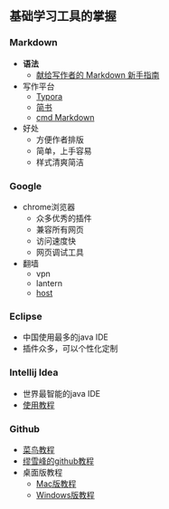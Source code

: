 ## 基础学习工具的掌握

### Markdown

- **语法**
  - [献给写作者的 Markdown 新手指南](http://www.jianshu.com/p/q81RER/)
- 写作平台
  - [Typora](http://www.jianshu.com/p/092de536d948)
  - [简书](http://www.jianshu.com/)
  - [cmd Markdown](https://www.zybuluo.com/cmd/)
- 好处
  - 方便作者排版
  - 简单，上手容易
  - 样式清爽简洁



### Google

- chrome浏览器
  - 众多优秀的插件
  - 兼容所有网页
  - 访问速度快
  - 网页调试工具
- 翻墙
  - vpn
  - lantern
  - [host](https://laod.cn/hosts/2016-google-hosts.html)



### Eclipse

- 中国使用最多的java IDE
- 插件众多，可以个性化定制



### Intellij Idea

- 世界最智能的java IDE
- [使用教程](https://github.com/judasn/IntelliJ-IDEA-Tutorial)



### Github

- [菜鸟教程](http://www.runoob.com/w3cnote/git-guide.html)
- [缪雪峰的github教程](http://www.liaoxuefeng.com/wiki/0013739516305929606dd18361248578c67b8067c8c017b000/00137628548491051ccfaef0ccb470894c858999603fedf000)
- 桌面版教程
  - [Mac版教程](http://www.open-open.com/lib/view/open1449922429379.html)
  - [Windows版教程](http://www.cnblogs.com/xiaojunbo/p/5194704.html)



